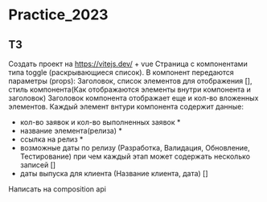 # Practice_2023
## ТЗ
Создать проект на https://vitejs.dev/ + vue
Страница с компонентами типа toggle (раскрывающиеся список).
В компонент передаются параметры (props): Заголовок, список элементов для отображения [],
стиль компонента(Как отображаются элементы внутри компонента и заголовок)
Заголовок компонента отображает еще и кол-во вложенных элементов.
Каждый элемент внтури компонента содержит данные:
- кол-во заявок и кол-во выполненных заявок *
- название элемента(релиза) *
- ссылка на релиз *
- возможные даты по релизу (Разработка, Валидация, Обновление, Тестирование) при чем каждый этап может содержать несколько записей []
- даты выпуска для клиента (Название клиента, дата) []
 
Написать на composition api
